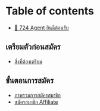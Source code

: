 # Table of contents

* [👏 724 Agent ยินดีต้อนรับ](README.md)

## เตรียมตัวก่อนสมัคร <a href="#prerequisites" id="prerequisites"></a>

* [สิ่งที่ต้องเตรียม](prerequisites/undefined.md)

## ขั้นตอนการสมัคร <a href="#registration" id="registration"></a>

* [ภาพรวมการสมัครสมาชิก](registration/overview.md)
* [สมัครสมาชิก Affiliate](registration/affiliate.md)

